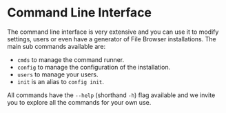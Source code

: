 # Command Line Interface

The command line interface is very extensive and you can use it to modify settings, users or even have a generator of File Browser installations. The main sub commands available are:

* `cmds` to manage the command runner.
* `config` to manage the configuration of the installation.
* `users` to manage your users.
* `init` is an alias to `config init`.

All commands have the `--help` \(shorthand `-h`\) flag available and we invite you to explore all the commands for your own use.

